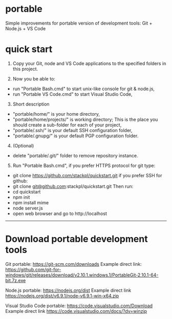 # portable
Simple improvements for portable version of development tools: Git + Node.js + VS Code

# quick start

1) Copy your Git, node and VS Code applications to the specified folders in this project.

2) Now you be able to:
- run "Portable Bash.cmd" to start unix-like console for git & node.js,
- run "Portable VS Code.cmd" to start Visual Studio Code,

3) Short description
- "portable/home/" is your home directory,
- "portable/home/projects/" is working directory; This is the place you should create a sub-folder for each of your project,
- "portable/.ssh/" is your default SSH configuration folder,
- "portable/.gnupg/" is your default PGP configuration folder.

4) (Optional)
- delete "portable/.git/" folder to remove repository instance.

5) Run "Portable Bash.cmd",
if you prefer HTTPS protocol for git type:
- git clone https://github.com/stackpl/quickstart.git
if you prefer SSH for github:
- git clone git@github.com:stackpl/quickstart.git
Then run:
- cd quickstart
- npm init
- npm install mime
- node server.js
- open web browser and go to http://localhost

_________________________________________

# Download portable development tools

Git portable: https://git-scm.com/downloads
Example direct link: https://github.com/git-for-windows/git/releases/download/v2.10.1.windows.1/PortableGit-2.10.1-64-bit.7z.exe

Node.js portable: https://nodejs.org/dist 
Example direct link https://nodejs.org/dist/v6.9.1/node-v6.9.1-win-x64.zip

Visual Studio Code portable: https://code.visualstudio.com/Download
Example direct link https://code.visualstudio.com/docs/?dv=winzip
